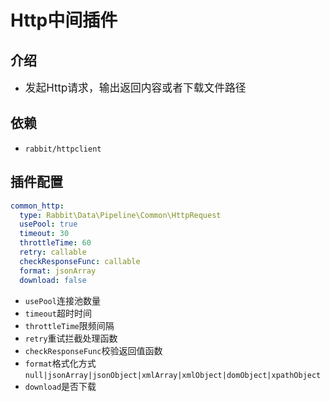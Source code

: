 # Http中间插件

## 介绍

* <big>发起Http请求，输出返回内容或者下载文件路径</big>

## 依赖

* `rabbit/httpclient`

## 插件配置

```yaml
common_http:
  type: Rabbit\Data\Pipeline\Common\HttpRequest
  usePool: true
  timeout: 30
  throttleTime: 60
  retry: callable
  checkResponseFunc: callable
  format: jsonArray
  download: false
```

* `usePool`连接池数量
* `timeout`超时时间
* `throttleTime`限频间隔
* `retry`重试拦截处理函数
* `checkResponseFunc`校验返回值函数
* `format`格式化方式 `null|jsonArray|jsonObject|xmlArray|xmlObject|domObject|xpathObject`
* `download`是否下载
